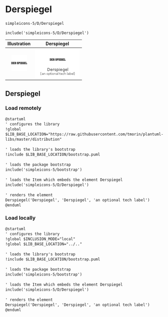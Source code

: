 # Derspiegel


```text
simpleicons-5/D/Derspiegel
```

```text
include('simpleicons-5/D/Derspiegel')
```



| Illustration | Derspiegel |
| :---: | :---: |
| ![illustration for Illustration](../../simpleicons-5/D/Derspiegel.png) | ![illustration for Derspiegel](../../simpleicons-5/D/Derspiegel.Local.png) |




## Derspiegel

### Load remotely
```plantuml
@startuml
' configures the library
!global $LIB_BASE_LOCATION="https://raw.githubusercontent.com/tmorin/plantuml-libs/master/distribution"

' loads the library's bootstrap
!include $LIB_BASE_LOCATION/bootstrap.puml

' loads the package bootstrap
include('simpleicons-5/bootstrap')

' loads the Item which embeds the element Derspiegel
include('simpleicons-5/D/Derspiegel')

' renders the element
Derspiegel('Derspiegel', 'Derspiegel', 'an optional tech label')
@enduml
```

### Load locally
```plantuml
@startuml
' configures the library
!global $INCLUSION_MODE="local"
!global $LIB_BASE_LOCATION="../.."

' loads the library's bootstrap
!include $LIB_BASE_LOCATION/bootstrap.puml

' loads the package bootstrap
include('simpleicons-5/bootstrap')

' loads the Item which embeds the element Derspiegel
include('simpleicons-5/D/Derspiegel')

' renders the element
Derspiegel('Derspiegel', 'Derspiegel', 'an optional tech label')
@enduml
```

